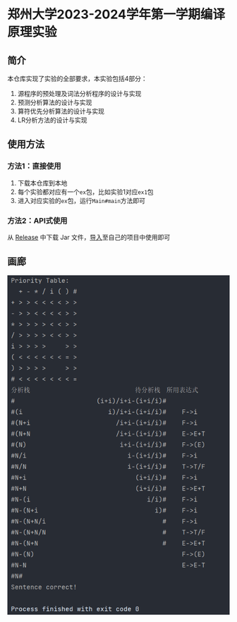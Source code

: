# 郑州大学2023-2024学年第一学期编译原理实验

## 简介 

本仓库实现了实验的全部要求，本实验包括4部分：
1. 源程序的预处理及词法分析程序的设计与实现
2. 预测分析算法的设计与实现
3. 算符优先分析算法的设计与实现
4. LR分析方法的设计与实现

## 使用方法

### 方法1：直接使用

1. 下载本仓库到本地
2. 每个实验都对应有一个`ex`包，比如实验1对应`ex1`包
3. 进入对应实验的`ex`包，运行`Main#main`方法即可

### 方法2：API式使用

从 [Release](https://github.com/APeng215/Compilation-Principle-Experiment/releases/latest) 中下载 Jar 文件，[导入](https://www.baidu.com/s?ie=UTF-8&wd=%E5%A6%82%E4%BD%95%E5%AF%BC%E5%85%A5jar%E6%96%87%E4%BB%B6%EF%BC%9F)至自己的项目中使用即可

## 画廊
![实验3](README_resources/ex3.png)

